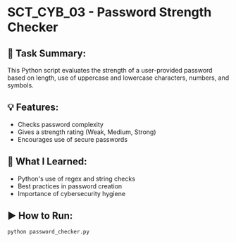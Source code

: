 # SCT_CYB_03 - Password Strength Checker

## 🔐 Task Summary:
This Python script evaluates the strength of a user-provided password based on length, use of uppercase and lowercase characters, numbers, and symbols.

## 💡 Features:
- Checks password complexity
- Gives a strength rating (Weak, Medium, Strong)
- Encourages use of secure passwords

## 🧠 What I Learned:
- Python's use of regex and string checks
- Best practices in password creation
- Importance of cybersecurity hygiene

## ▶️ How to Run:
```bash
python password_checker.py
